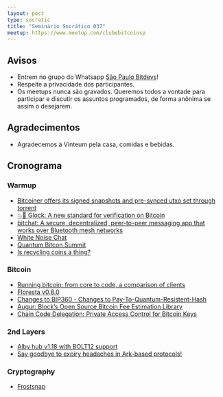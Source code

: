 ```yaml
---
layout: post
type: socratic
title: "Seminário Socrático 037"
meetup: https://www.meetup.com/clubebitcoinsp
---
```


## Avisos

- Entrem no grupo do Whatsapp [São Paulo Bitdevs](https://chat.whatsapp.com/HiaPqjmUqER5djFPR1Yl3T)!
- Respeite a privacidade dos participantes.
- Os meetups nunca são gravados. Queremos todos a vontade para participar e discutir os assuntos programados, de forma anônima se assim o desejarem.

## Agradecimentos

- Agradecemos à Vinteum pela casa, comidas e bebidas.

## Cronograma

### Warmup

* [Bitcoiner offers its signed snapshots and pre-synced utxo set through torrent](https://bitcoin-snapshots.jaonoctus.dev/)
* [💥🔫 Glock: A new standard for verification on Bitcoin](https://xcancel.com/alpenlabs/status/1945112781168238789?s=46&t=_bcnKDRvtUHHcJ1wRUxBpw)
* [bitchat: A secure, decentralized, peer-to-peer messaging app that works over Bluetooth mesh networks](https://github.com/jackjackbits/bitchat)
* [White Noise Chat](https://xcancel.com/whitenoisechat/status/1943039669236531471)
* [Quantum Bitcon Summit](https://www.youtube.com/watch?v=GeUdu4hrBPI)
* [Is recycling coins a thing?](https://groups.google.com/d/msgid/bitcoindev/a186c724-eef7-4964-9aba-85ae9cce2249n%40googlegroups.com?utm_medium=email&utm_source=footer)

### Bitcoin

* [Running bitcoin: from core to code, a comparison of clients](https://s3.us-east-1.amazonaws.com/1a1z.com/files/1A1z+-+Running+Bitcoin+-+Client+Comparison.pdf)
* [Floresta v0.8.0](https://github.com/vinteumorg/Floresta/releases/tag/v0.8.0)
* [Changes to BIP360 - Changes to Pay-To-Quantum-Resistent-Hash](https://delvingbitcoin.org/t/changes-to-bip-360-pay-to-quantum-resistant-hash-p2qrh/1811)
* [Augur: Block’s Open Source Bitcoin Fee Estimation Library](https://delvingbitcoin.org/t/augur-block-s-open-source-bitcoin-fee-estimation-library/1848)
* [Chain Code Delegation: Private Access Control for Bitcoin Keys](https://delvingbitcoin.org/t/chain-code-delegation-private-access-control-for-bitcoin-keys/1837)

### 2nd Layers

* [Alby hub v1.18 with BOLT12 support](https://x.com/getAlby/status/1945849199423295977)
* [Say goodbye to expiry headaches in Ark-based protocols!](https://x.com/ArkLabsHQ/status/1945480002906280187)

### Cryptography

* [Frostsnap](https://frostsnap.com/)
